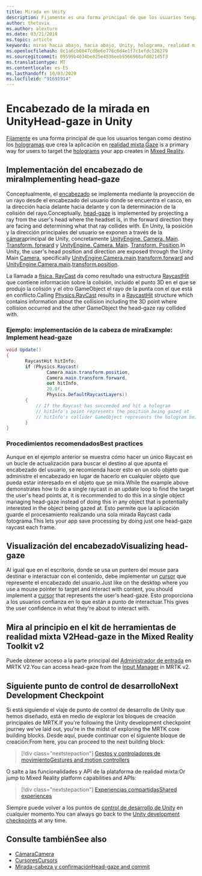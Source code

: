 ```yaml
---
title: Mirada en Unity
description: Fijamente es una forma principal de que los usuarios tengan como destino los hologramas que crea la aplicación en realidad mixta.
author: thetuvix
ms.author: alexturn
ms.date: 03/21/2018
ms.topic: article
keywords: miras hacia abajo, hacia abajo, Unity, holograma, realidad mixta
ms.openlocfilehash: 8c1a6cb0847cd0e6e776c6d4e1f7c1efdc126279
ms.sourcegitcommit: 09599b4034be825e4536eeb9566968afd021d5f3
ms.translationtype: MT
ms.contentlocale: es-ES
ms.lasthandoff: 10/03/2020
ms.locfileid: "91691914"
---
```

# <a name="head-gaze-in-unity"></a><span data-ttu-id="cdda2-104">Encabezado de la mirada en Unity</span><span class="sxs-lookup"><span data-stu-id="cdda2-104">Head-gaze in Unity</span></span>

<span data-ttu-id="cdda2-105">[Fijamente](../../design/gaze-and-commit.md) es una forma principal de que los usuarios tengan como destino los [hologramas](../../discover/hologram.md) que crea la aplicación en [realidad mixta](../../discover/mixed-reality.md).</span><span class="sxs-lookup"><span data-stu-id="cdda2-105">[Gaze](../../design/gaze-and-commit.md) is a primary way for users to target the [holograms](../../discover/hologram.md) your app creates in [Mixed Reality](../../discover/mixed-reality.md).</span></span>


## <a name="implementing-head-gaze"></a><span data-ttu-id="cdda2-106">Implementación del encabezado de mira</span><span class="sxs-lookup"><span data-stu-id="cdda2-106">Implementing head-gaze</span></span>

<span data-ttu-id="cdda2-107">Conceptualmente, el [encabezado](../../design/gaze-and-commit.md) se implementa mediante la proyección de un rayo desde el encabezado del usuario donde se encuentra el casco, en la dirección hacia delante hacia delante y con la determinación de la colisión del rayo.</span><span class="sxs-lookup"><span data-stu-id="cdda2-107">Conceptually, [head-gaze](../../design/gaze-and-commit.md) is implemented by projecting a ray from the user's head where the headset is, in the forward direction they are facing and determining what that ray collides with.</span></span>
<span data-ttu-id="cdda2-108">En Unity, la posición y la dirección principales del usuario se exponen a través de la [cámara](camera-in-unity.md)principal de Unity, concretamente [UnityEngine. Camera. Main](https://docs.unity3d.com/ScriptReference/Camera-main.html). [Transform. forward](https://docs.unity3d.com/ScriptReference/Transform-forward.html) y [UnityEngine. Camera. Main](https://docs.unity3d.com/ScriptReference/Camera-main.html). [Transform. Position](https://docs.unity3d.com/ScriptReference/Transform-position.html).</span><span class="sxs-lookup"><span data-stu-id="cdda2-108">In Unity, the user's head position and direction are exposed through the Unity Main [Camera](camera-in-unity.md), specifically [UnityEngine.Camera.main](https://docs.unity3d.com/ScriptReference/Camera-main.html).[transform.forward](https://docs.unity3d.com/ScriptReference/Transform-forward.html) and [UnityEngine.Camera.main](https://docs.unity3d.com/ScriptReference/Camera-main.html).[transform.position](https://docs.unity3d.com/ScriptReference/Transform-position.html).</span></span>

<span data-ttu-id="cdda2-109">La llamada a [física. RayCast](https://docs.unity3d.com/ScriptReference/Physics.Raycast.html) da como resultado una estructura [RaycastHit](https://docs.unity3d.com/ScriptReference/RaycastHit.html) que contiene información sobre la colisión, incluido el punto 3D en el que se produjo la colisión y el otro GameObject el rayo de la punta con el que está en conflicto.</span><span class="sxs-lookup"><span data-stu-id="cdda2-109">Calling [Physics.RayCast](https://docs.unity3d.com/ScriptReference/Physics.Raycast.html) results in a [RaycastHit](https://docs.unity3d.com/ScriptReference/RaycastHit.html) structure which contains information about the collision including the 3D point where collision occurred and the other GameObject the head-gaze ray collided with.</span></span>

### <a name="example-implement-head-gaze"></a><span data-ttu-id="cdda2-110">Ejemplo: implementación de la cabeza de mira</span><span class="sxs-lookup"><span data-stu-id="cdda2-110">Example: Implement head-gaze</span></span>

```cs
void Update()
{
       RaycastHit hitInfo;
       if (Physics.Raycast(
               Camera.main.transform.position,
               Camera.main.transform.forward,
               out hitInfo,
               20.0f,
               Physics.DefaultRaycastLayers))
       {
           // If the Raycast has succeeded and hit a hologram
           // hitInfo's point represents the position being gazed at
           // hitInfo's collider GameObject represents the hologram being gazed at
       }
}
```

### <a name="best-practices"></a><span data-ttu-id="cdda2-111">Procedimientos recomendados</span><span class="sxs-lookup"><span data-stu-id="cdda2-111">Best practices</span></span>

<span data-ttu-id="cdda2-112">Aunque en el ejemplo anterior se muestra cómo hacer un único Raycast en un bucle de actualización para buscar el destino al que apunta el encabezado del usuario, se recomienda hacer esto en un solo objeto que administre el encabezado en lugar de hacerlo en cualquier objeto que pueda estar interesado en el objeto que se mira.</span><span class="sxs-lookup"><span data-stu-id="cdda2-112">While the example above demonstrates how to do a single raycast in an update loop to find the target the user's head points at, it is recommended to do this in a single object managing head-gaze instead of doing this in any object that is potentially interested in the object being gazed at.</span></span> <span data-ttu-id="cdda2-113">Esto permite que la aplicación guarde el procesamiento realizando una sola mirada Raycast cada fotograma.</span><span class="sxs-lookup"><span data-stu-id="cdda2-113">This lets your app save processing by doing just one head-gaze raycast each frame.</span></span>

## <a name="visualizing-head-gaze"></a><span data-ttu-id="cdda2-114">Visualización del encabezado</span><span class="sxs-lookup"><span data-stu-id="cdda2-114">Visualizing head-gaze</span></span>

<span data-ttu-id="cdda2-115">Al igual que en el escritorio, donde se usa un puntero del mouse para destinar e interactuar con el contenido, debe implementar un [cursor](../../design/cursors.md) que represente el encabezado del usuario.</span><span class="sxs-lookup"><span data-stu-id="cdda2-115">Just like on the desktop where you use a mouse pointer to target and interact with content, you should implement a [cursor](../../design/cursors.md) that represents the user's head-gaze.</span></span> <span data-ttu-id="cdda2-116">Esto proporciona a los usuarios confianza en lo que están a punto de interactuar.</span><span class="sxs-lookup"><span data-stu-id="cdda2-116">This gives the user confidence in what they're about to interact with.</span></span>

## <a name="head-gaze-in-the-mixed-reality-toolkit-v2"></a><span data-ttu-id="cdda2-117">Mira al principio en el kit de herramientas de realidad mixta V2</span><span class="sxs-lookup"><span data-stu-id="cdda2-117">Head-gaze in the Mixed Reality Toolkit v2</span></span>
<span data-ttu-id="cdda2-118">Puede obtener acceso a la parte principal del [Administrador de entrada](https://microsoft.github.io/MixedRealityToolkit-Unity/Documentation/Input/Overview.html) en MRTK V2.</span><span class="sxs-lookup"><span data-stu-id="cdda2-118">You can access head-gaze from the [Input Manager](https://microsoft.github.io/MixedRealityToolkit-Unity/Documentation/Input/Overview.html) in MRTK v2.</span></span>

## <a name="next-development-checkpoint"></a><span data-ttu-id="cdda2-119">Siguiente punto de control de desarrollo</span><span class="sxs-lookup"><span data-stu-id="cdda2-119">Next Development Checkpoint</span></span>

<span data-ttu-id="cdda2-120">Si está siguiendo el viaje de punto de control de desarrollo de Unity que hemos diseñado, está en medio de explorar los bloques de creación principales de MRTK.</span><span class="sxs-lookup"><span data-stu-id="cdda2-120">If you're following the Unity development checkpoint journey we've laid out, you're in the midst of exploring the MRTK core building blocks.</span></span> <span data-ttu-id="cdda2-121">Desde aquí, puede continuar con el siguiente bloque de creación:</span><span class="sxs-lookup"><span data-stu-id="cdda2-121">From here, you can proceed to the next building block:</span></span>

> [!div class="nextstepaction"]
> [<span data-ttu-id="cdda2-122">Gestos y controladores de movimiento</span><span class="sxs-lookup"><span data-stu-id="cdda2-122">Gestures and motion controllers</span></span>](gestures-and-motion-controllers-in-unity.md)

<span data-ttu-id="cdda2-123">O salte a las funcionalidades y API de la plataforma de realidad mixta:</span><span class="sxs-lookup"><span data-stu-id="cdda2-123">Or jump to Mixed Reality platform capabilities and APIs:</span></span>

> [!div class="nextstepaction"]
> [<span data-ttu-id="cdda2-124">Experiencias compartidas</span><span class="sxs-lookup"><span data-stu-id="cdda2-124">Shared experiences</span></span>](shared-experiences-in-unity.md)

<span data-ttu-id="cdda2-125">Siempre puede volver a los puntos de [control de desarrollo de Unity](unity-development-overview.md#2-core-building-blocks) en cualquier momento.</span><span class="sxs-lookup"><span data-stu-id="cdda2-125">You can always go back to the [Unity development checkpoints](unity-development-overview.md#2-core-building-blocks) at any time.</span></span>

## <a name="see-also"></a><span data-ttu-id="cdda2-126">Consulte también</span><span class="sxs-lookup"><span data-stu-id="cdda2-126">See also</span></span>
* [<span data-ttu-id="cdda2-127">Cámara</span><span class="sxs-lookup"><span data-stu-id="cdda2-127">Camera</span></span>](camera-in-unity.md)
* [<span data-ttu-id="cdda2-128">Cursores</span><span class="sxs-lookup"><span data-stu-id="cdda2-128">Cursors</span></span>](../../design/cursors.md)
* [<span data-ttu-id="cdda2-129">Mirada-cabeza y confirmación</span><span class="sxs-lookup"><span data-stu-id="cdda2-129">Head-gaze and commit</span></span>](../../design/gaze-and-commit.md)
